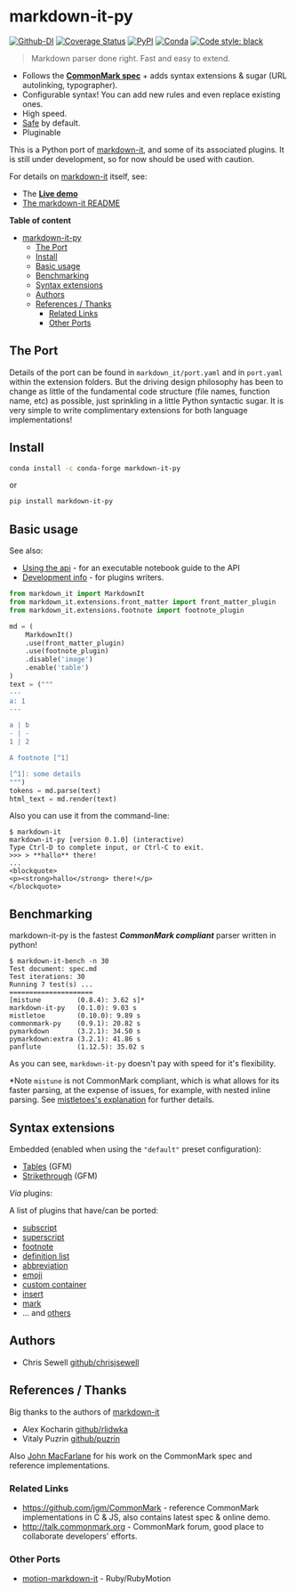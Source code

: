 # markdown-it-py

[![Github-DI][github-ci]][github-link]
[![Coverage Status][cov-badge]][cov-link]
[![PyPI][pypi-badge]][pypi-link]
[![Conda][conda-badge]][conda-link]
[![Code style: black][black-badge]][black-link]

> Markdown parser done right. Fast and easy to extend.

- Follows the __[CommonMark spec]__ + adds syntax extensions & sugar (URL autolinking, typographer).
- Configurable syntax! You can add new rules and even replace existing ones.
- High speed.
- [Safe][security-doc] by default.
- Pluginable


This is a Python port of [markdown-it],
and some of its associated plugins.
It is still under development, so for now should be used with caution.

For details on [markdown-it] itself, see:

- The __[Live demo](https://markdown-it.github.io)__
- [The markdown-it README][markdown-it-readme]


__Table of content__

- [markdown-it-py](#markdown-it-py)
  - [The Port](#the-port)
  - [Install](#install)
  - [Basic usage](#basic-usage)
  - [Benchmarking](#benchmarking)
  - [Syntax extensions](#syntax-extensions)
  - [Authors](#authors)
  - [References / Thanks](#references--thanks)
    - [Related Links](#related-links)
    - [Other Ports](#other-ports)


## The Port

Details of the port can be found in `markdown_it/port.yaml` and in `port.yaml`
within the extension folders. But the driving design philosophy has been to change as little of the
fundamental code structure (file names, function name, etc) as possible, just sprinkling in a little Python syntactic sugar.
It is very simple to write complimentary extensions for both language implementations!


## Install

```bash
conda install -c conda-forge markdown-it-py
```

or

```bash
pip install markdown-it-py
```


## Basic usage

See also:

- [Using the api] - for an executable notebook guide to the API
- [Development info] - for plugins writers.

```python
from markdown_it import MarkdownIt
from markdown_it.extensions.front_matter import front_matter_plugin
from markdown_it.extensions.footnote import footnote_plugin

md = (
    MarkdownIt()
    .use(front_matter_plugin)
    .use(footnote_plugin)
    .disable('image')
    .enable('table')
)
text = ("""
---
a: 1
---

a | b
- | -
1 | 2

A footnote [^1]

[^1]: some details
""")
tokens = md.parse(text)
html_text = md.render(text)
```

Also you can use it from the command-line:

```console
$ markdown-it
markdown-it-py [version 0.1.0] (interactive)
Type Ctrl-D to complete input, or Ctrl-C to exit.
>>> > **hallo** there!
...
<blockquote>
<p><strong>hallo</strong> there!</p>
</blockquote>
```

## Benchmarking

markdown-it-py is the fastest _**CommonMark compliant**_ parser written in python!

```console
$ markdown-it-bench -n 30
Test document: spec.md
Test iterations: 30
Running 7 test(s) ...
=====================
[mistune         (0.8.4): 3.62 s]*
markdown-it-py   (0.1.0): 9.03 s
mistletoe        (0.10.0): 9.89 s
commonmark-py    (0.9.1): 20.82 s
pymarkdown       (3.2.1): 34.50 s
pymarkdown:extra (3.2.1): 41.86 s
panflute         (1.12.5): 35.02 s
```

As you can see, `markdown-it-py` doesn't pay with speed for it's flexibility.

\*Note `mistune` is not CommonMark compliant, which is what allows for its
faster parsing, at the expense of issues, for example, with nested inline parsing.
See [mistletoes's explanation](https://github.com/miyuchina/mistletoe#performance)
for further details.


## Syntax extensions

Embedded (enabled when using the `"default"` preset configuration):

- [Tables](https://help.github.com/articles/organizing-information-with-tables/) (GFM)
- [Strikethrough](https://help.github.com/articles/basic-writing-and-formatting-syntax/#styling-text) (GFM)

*Via* plugins:

A list of plugins that have/can be ported:

- [subscript](https://github.com/markdown-it/markdown-it-sub)
- [superscript](https://github.com/markdown-it/markdown-it-sup)
- [footnote](https://github.com/markdown-it/markdown-it-footnote)
- [definition list](https://github.com/markdown-it/markdown-it-deflist)
- [abbreviation](https://github.com/markdown-it/markdown-it-abbr)
- [emoji](https://github.com/markdown-it/markdown-it-emoji)
- [custom container](https://github.com/markdown-it/markdown-it-container)
- [insert](https://github.com/markdown-it/markdown-it-ins)
- [mark](https://github.com/markdown-it/markdown-it-mark)
- ... and [others](https://www.npmjs.org/browse/keyword/markdown-it-plugin)


## Authors

- Chris Sewell [github/chrisjsewell](https://github.com/chrisjsewell)

## References / Thanks

Big thanks to the authors of [markdown-it]

- Alex Kocharin [github/rlidwka](https://github.com/rlidwka)
- Vitaly Puzrin [github/puzrin](https://github.com/puzrin)

Also [John MacFarlane](https://github.com/jgm) for his work on the
CommonMark spec and reference implementations.

### Related Links

- https://github.com/jgm/CommonMark - reference CommonMark implementations in C & JS,
  also contains latest spec & online demo.
- http://talk.commonmark.org - CommonMark forum, good place to collaborate
  developers' efforts.

### Other Ports

- [motion-markdown-it](https://github.com/digitalmoksha/motion-markdown-it) - Ruby/RubyMotion


[github-ci]: https://github.com/ExecutableBookProject/markdown-it-py/workflows/Python%20package/badge.svg?branch=master
[github-link]: https://github.com/ExecutableBookProject/markdown-it-py
[pypi-badge]: https://img.shields.io/pypi/v/markdown-it-py.svg
[pypi-link]: https://pypi.org/project/markdown-it-py
[conda-badge]: https://anaconda.org/conda-forge/markdown-it-py/badges/version.svg
[conda-link]: https://anaconda.org/conda-forge/markdown-it-py
[cov-badge]: https://coveralls.io/repos/github/ExecutableBookProject/markdown-it-py/badge.svg?branch=master
[cov-link]: https://coveralls.io/github/ExecutableBookProject/markdown-it-py?branch=master
[black-badge]: https://img.shields.io/badge/code%20style-black-000000.svg
[black-link]: https://github.com/ambv/black

[CommonMark spec]: http://spec.commonmark.org/
[markdown-it]: https://github.com/markdown-it/markdown-it
[markdown-it-readme]: https://github.com/markdown-it/markdown-it/blob/master/README.md
[security-doc]: https://github.com/ExecutableBookProject/markdown-it-py/tree/master/docs/security.md
[Using the api]: https://github.com/ExecutableBookProject/markdown-it-py/tree/master/docs/Using_the_api.md
[Development info]: https://github.com/ExecutableBookProject/markdown-it-py/tree/master/docs/development.md
